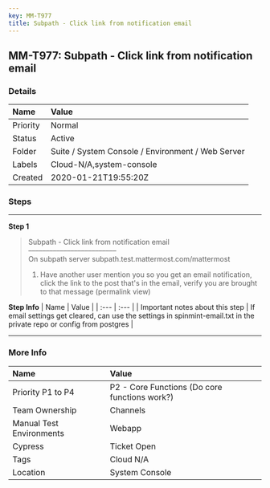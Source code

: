 ```yaml
---
key: MM-T977
title: Subpath - Click link from notification email
---
```


## MM-T977: Subpath - Click link from notification email

### Details

| Name     | Value                                             |
| :------- | :------------------------------------------------ |
| Priority | Normal                                            |
| Status   | Active                                            |
| Folder   | Suite / System Console / Environment / Web Server |
| Labels   | Cloud-N/A,system-console                          |
| Created  | 2020-01-21T19:55:20Z                              |

### Steps

<hr/>

**Step 1**

> <article>Subpath - Click link from notification email<br>–––––––––––––––––––––––––<br>On subpath server subpath.test.mattermost.com/mattermost<ol><li>Have another user mention you so you get an email notification, click the link to the post that's in the email, verify you are brought to that message (permalink view)</li></ol></article>

**Step Info**
| Name | Value |
| :--- | :--- |
| Important notes about this step | If email settings get cleared, can use the settings in spinmint-email.txt in the private repo or config from postgres |

<hr/>

### More Info

| Name                     | Value                                         |
| :----------------------- | :-------------------------------------------- |
| Priority P1 to P4        | P2 - Core Functions (Do core functions work?) |
| Team Ownership           | Channels                                      |
| Manual Test Environments | Webapp                                        |
| Cypress                  | Ticket Open                                   |
| Tags                     | Cloud N/A                                     |
| Location                 | System Console                                |
